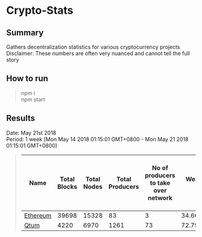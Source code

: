 # Crypto-Stats
## Summary
Gathers decentralization statistics for various cryptocurrency projects<br/>
Disclaimer: These numbers are often very nuanced and cannot tell the full story<br/>

## How to run
> npm i<br/>
> npm start<br/>

## Results
Date: May 21st 2018<br/>
Period: 1 week (Mon May 14 2018 01:15:01 GMT+0800 - Mon May 21 2018 01:15:01 GMT+0800)<br/>
> |Name|Total Blocks|Total Nodes|Total Producers|No of producers to take over network|Wealth held by top 100 (%)|No of accounts to take over network with wealth|
> |---|---|---|---|---|---|---|
> |[Ethereum](results/ethereum.results.md)|39698|15328|83|3|34.66818205999999|-|
> |[Qtum](results/qtum.results.md)|4220|6970|1261|73|72.79349999999998|24|
